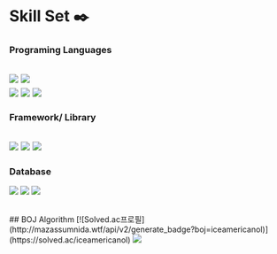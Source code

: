 
# Skill Set :black_nib:

### Programing Languages
<img src="https://img.shields.io/badge/Python-14354C?style=for-the-badge&logo=python&logoColor=white"/>  <img src="https://img.shields.io/badge/Java-ED8B00?style=for-the-badge&logo=openjdk&logoColor=white"/>
 <br/>
<img src="https://img.shields.io/badge/HTML-239120?style=for-the-badge&logo=html5&logoColor=white"/>  <img src="https://img.shields.io/badge/CSS-239120?&style=for-the-badge&logo=css3&logoColor=white"/> <img src="https://img.shields.io/badge/JavaScript-F7DF1E?style=for-the-badge&logo=JavaScript&logoColor=white"/>
<br/>
---
### Framework/ Library
<img src="https://img.shields.io/badge/Airflow-017CEE?style=for-the-badge&logo=Apache%20Airflow&logoColor=white"/> <img src="https://img.shields.io/badge/Django-092E20?style=for-the-badge&logo=django&logoColor=white"/> <img src="https://img.shields.io/badge/Flask-000000?style=for-the-badge&logo=flask&logoColor=white"/>
---
### Database
<img src="https://img.shields.io/badge/MySQL-00000F?style=for-the-badge&logo=mysql&logoColor=white"/> <img src="https://img.shields.io/badge/PostgreSQL-316192?style=for-the-badge&logo=postgresql&logoColor=white"/> <img src="https://img.shields.io/badge/SQLite-07405E?style=for-the-badge&logo=sqlite&logoColor=white"/>
<br/>

<br/>
## BOJ Algorithm
[![Solved.ac프로필](http://mazassumnida.wtf/api/v2/generate_badge?boj=iceamericanol)](https://solved.ac/iceamericanol)

<img src="https://img.shields.io/badge/Python-3776AB?style=flat&logo=Python&logoColor=white"/>
